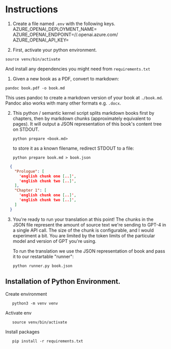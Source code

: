 

# Instructions

1. Create a file named `.env` with the following keys.
AZURE_OPENAI_DEPLOYMENT_NAME=<deployment name>
AZURE_OPENAI_ENDPOINT=//<endpoint>.openai.azure.com/
AZURE_OPENAI_API_KEY=


1. First, activate your python environment.

  `source venv/bin/activate`

   And install any dependencies you might need from `requirements.txt`

1. Given a new book as a PDF, convert to markdown:

  `pandoc book.pdf -o book.md`

  This uses pandoc to create a markdown version of your book at `./book.md`.
  Pandoc also works with many other formats e.g. `.docx`.

2. This python / semantic kernel script splits markdown books first by chapters, 
   then by markdown chunks (approximately equivalent to pages). It will output a
   JSON representation of this book's content tree on STDOUT.

   `python prepare <book.md>`

   to store it as a known filename, redirect STDOUT to a file:

   `python prepare book.md > book.json`

  ```json
    {
      "Prologue": [
        'english chunk one [..]',
        'english chunk two [..]',
      ],
      "Chapter 1": [
        'english chunk one [..]',
        'english chunk two [..]',
      ]
    }
  ```

3. You're ready to run your translation at this point! The chunks in the JSON
   file represent the amount of source text we're sending to GPT-4 in a single
   API call. The size of the chunk is configurable, and I would experiment a
   bit. You are limited by the token limits of the particular model and version
   of GPT you're using.

   To run the translation we use the JSON representation of book and pass it to
   our restartable "runner":

   `python runner.py book.json`




## Installation of Python Environment.

Create environment
```
   python3 -m venv venv
```

Activate env
```
   source venv/bin/activate
```

Install packages
```
   pip install -r requirements.txt
```

